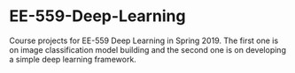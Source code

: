 # EE-559-Deep-Learning
Course projects for EE-559 Deep Learning in Spring 2019. The first one is on image classification model building and the second one is on developing a simple deep learning framework.
